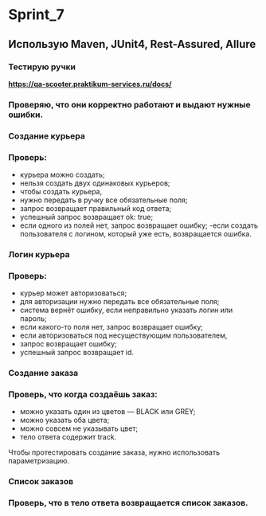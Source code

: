 # Sprint_7

## Использую Maven, JUnit4, Rest-Assured, Allure

### Тестирую ручки  
**https://qa-scooter.praktikum-services.ru/docs/**

### Проверяю, что они корректно работают и выдают нужные ошибки. ###
### Создание курьера
### Проверь:
- курьера можно создать;
- нельзя создать двух одинаковых курьеров;
- чтобы создать курьера, 
- нужно передать в ручку все обязательные поля;
- запрос возвращает правильный код ответа;
- успешный запрос возвращает ok: true;
- если одного из полей нет, запрос возвращает ошибку;
-если создать пользователя с логином, который уже есть, возвращается ошибка.
### Логин курьера
### Проверь:
- курьер может авторизоваться;
- для авторизации нужно передать все обязательные поля;
- система вернёт ошибку, если неправильно указать логин или пароль;
- если какого-то поля нет, запрос возвращает ошибку;
- если авторизоваться под несуществующим пользователем, 
- запрос возвращает ошибку;
- успешный запрос возвращает id.
### Создание заказа
### Проверь, что когда создаёшь заказ:
- можно указать один из цветов — BLACK или GREY;
- можно указать оба цвета;
- можно совсем не указывать цвет;
- тело ответа содержит track.

Чтобы протестировать создание заказа, нужно использовать параметризацию.
### Список заказов
### Проверь, что в тело ответа возвращается список заказов.
